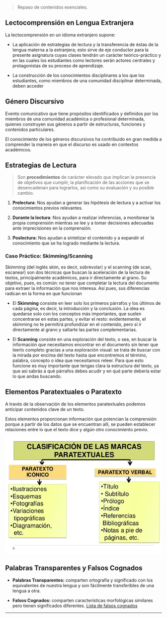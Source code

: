 > Repaso de contenidos esenciales.

## Lectocomprensión en Lengua Extranjera

La lectocomprensión en un idioma extranjero supone:

-  La aplicación de estrategias de lectura y la transferencia de éstas de la lengua materna a la extranjera; esto sirve de eje conductor para la presente asignatura cuyas clases tendrán un carácter teórico-práctico y en las cuales los estudiantes como lectores serán actores centrales y protagonistas de su proceso de aprendizaje. 

-  La construcción de los conocimientos disciplinares a los que los estudiantes, como miembros de una comunidad disciplinar determinada, deben acceder


## Género Discursivo

Evento comunicativo que tiene propósitos identificados y definidos por los miembros de una comunidad académica o profesional determinada, quienes construyen sus géneros a partir de estructuras, funciones y contenidos particulares.

El conocimiento de los géneros discursivos ha contribuido en gran medida a comprender la manera en que el discurso es usado en contextos académicos.

## Estrategias de Lectura

> Son **procedimientos** de carácter elevado que implican la presencia de objetivos que cumplir, la planificación de las acciones que se desencadenan para lograrlos, así como su evaluación y su posible cambio.


1. **Prelectura**: Nos ayudan a generar las hipótesis de lectura y a activar los conocimientos previos relevantes.

2. **Durante la lectura**: Nos ayudan a realizar inferencias, a monitorear la propia comprensión mientras se lee y a tomar decisiones adecuadas ante imprecisiones en la comprensión.

3. **Poslectura:** Nos ayudan a sintetizar el contenido y a expandir el conocimiento que se ha logrado mediante la lectura.


### Caso Práctico: Skimming/Scanning

Skimming (del inglés skim, es decir, sobrevolar) y el scanning (de scan, escanear) son dos técnicas que buscan la aceleración de la lectura de textos, principalmente académicos, para ir directamente al grano. Su objetivo, pues, es común: no tener que completar la lectura del documento para extraer la información que nos interesa. Así pues, sus diferencias radican en la forma en que funcionan

* El **Skimming** consiste en leer solo los primeros párrafos y los últimos de cada página, es decir, la introducción y la conclusión. La idea es quedarse solo con los conceptos más importantes, que suelen concentrarse en estas partes, y evitar el resto: evidentemente, el skimming no te permitirá profundizar en el contenido, pero sí ir directamente al grano y saltarte las partes complementarias.

* El **Scanning** consiste en una exploración del texto, o sea, en buscar la información que necesitamos encontrar en el documento sin tener que leerlo completo gracias a una exploración visual: se trata de buscar con la mirada por encima del texto hasta que encontremos el término, palabra, concepto o idea que necesitamos releer. Para que esto funcione es muy importante que tengas clara la estructura del texto, ya que así sabrás a qué párrafos debes acudir y en qué parte debería estar lo que andas buscando.


## Elementos Paratextuales o Paratexto

A través de la observación de los elementos paratextuales podemos anticipar contenidos clave de un texto.

Estos elementos proporcionan información que potencian la comprensión porque a partir de los datos que se encuentran allí, se pueden establecer relaciones entre lo que el texto dice y algún otro conocimiento previo.

![Texto alternativo](./assets/1680132372505-1680132372505.png)



## Palabras Transparentes y Falsos Cognados

* **Palabras Transparentes:** comparten ortografía y significado con los equivalentes de nuestra lengua y son fácilmente transferibles de una lengua a otra.

* **Falsos Cognados:** comparten características morfológicas similares pero tienen significados diferentes. [Lista de falsos cognados](https://drive.google.com/file/d/1vmfz6ruW2jx0Z3Vl1qB2zHiVjAvuTZKO/view?usp=sharing)


---